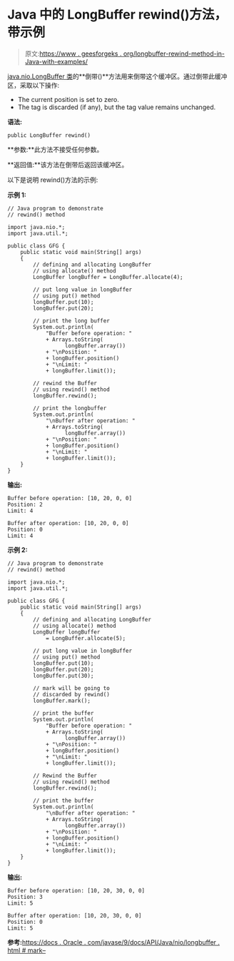 # Java 中的 LongBuffer rewind()方法，带示例

> 原文:[https://www . geesforgeks . org/longbuffer-rewind-method-in-Java-with-examples/](https://www.geeksforgeeks.org/longbuffer-rewind-method-in-java-with-examples/)

[java.nio.LongBuffer 类](https://www.geeksforgeeks.org/tag/java-longbuffer/)的**倒带()**方法用来倒带这个缓冲区。通过倒带此缓冲区，采取以下操作:

*   The current position is set to zero.
*   The tag is discarded (if any), but the tag value remains unchanged.

**语法:**

```
public LongBuffer rewind()
```

**参数:**此方法不接受任何参数。

**返回值:**该方法在倒带后返回该缓冲区。

以下是说明 rewind()方法的示例:

**示例 1:**

```
// Java program to demonstrate
// rewind() method

import java.nio.*;
import java.util.*;

public class GFG {
    public static void main(String[] args)
    {
        // defining and allocating LongBuffer
        // using allocate() method
        LongBuffer longBuffer = LongBuffer.allocate(4);

        // put long value in longBuffer
        // using put() method
        longBuffer.put(10);
        longBuffer.put(20);

        // print the long buffer
        System.out.println(
            "Buffer before operation: "
            + Arrays.toString(
                  longBuffer.array())
            + "\nPosition: "
            + longBuffer.position()
            + "\nLimit: "
            + longBuffer.limit());

        // rewind the Buffer
        // using rewind() method
        longBuffer.rewind();

        // print the longbuffer
        System.out.println(
            "\nBuffer after operation: "
            + Arrays.toString(
                  longBuffer.array())
            + "\nPosition: "
            + longBuffer.position()
            + "\nLimit: "
            + longBuffer.limit());
    }
}
```

**输出:**

```
Buffer before operation: [10, 20, 0, 0]
Position: 2
Limit: 4

Buffer after operation: [10, 20, 0, 0]
Position: 0
Limit: 4

```

**示例 2:**

```
// Java program to demonstrate
// rewind() method

import java.nio.*;
import java.util.*;

public class GFG {
    public static void main(String[] args)
    {
        // defining and allocating LongBuffer
        // using allocate() method
        LongBuffer longBuffer
            = LongBuffer.allocate(5);

        // put long value in longBuffer
        // using put() method
        longBuffer.put(10);
        longBuffer.put(20);
        longBuffer.put(30);

        // mark will be going to
        // discarded by rewind()
        longBuffer.mark();

        // print the buffer
        System.out.println(
            "Buffer before operation: "
            + Arrays.toString(
                  longBuffer.array())
            + "\nPosition: "
            + longBuffer.position()
            + "\nLimit: "
            + longBuffer.limit());

        // Rewind the Buffer
        // using rewind() method
        longBuffer.rewind();

        // print the buffer
        System.out.println(
            "\nBuffer after operation: "
            + Arrays.toString(
                  longBuffer.array())
            + "\nPosition: "
            + longBuffer.position()
            + "\nLimit: "
            + longBuffer.limit());
    }
}
```

**输出:**

```
Buffer before operation: [10, 20, 30, 0, 0]
Position: 3
Limit: 5

Buffer after operation: [10, 20, 30, 0, 0]
Position: 0
Limit: 5

```

**参考:**[https://docs . Oracle . com/javase/9/docs/API/Java/nio/longbuffer . html # mark–](https://docs.oracle.com/javase/9/docs/api/java/nio/LongBuffer.html#mark--)